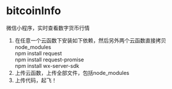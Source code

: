 # bitcoinInfo
微信小程序，实时查看数字货币行情  
1. 在任意一个云函数下安装如下依赖，然后另外两个云函数直接拷贝node_modules   
npm install request  
npm install request-promise  
npm install wx-server-sdk
2. 上传云函数，上传全部文件，包括node_modules
3. 上传代码，起飞！

